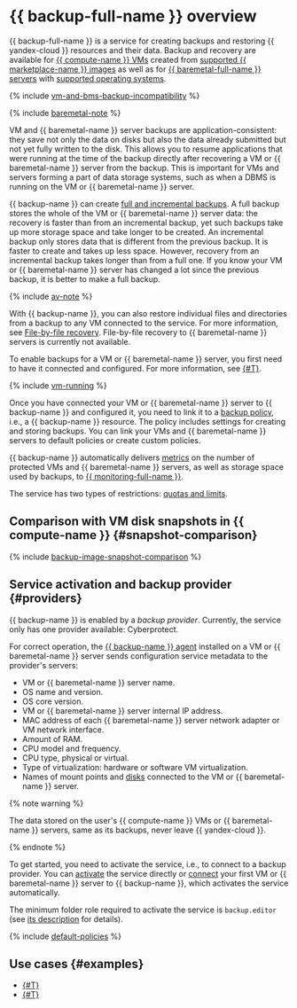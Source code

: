 # {{ backup-full-name }} overview

{{ backup-full-name }} is a service for creating backups and restoring {{ yandex-cloud }} resources and their data. Backup and recovery are available for [{{ compute-name }} VMs](../../compute/concepts/vm.md) created from [supported {{ marketplace-name }} images](vm-connection.md#os) as well as for [{{ baremetal-full-name }} servers](../../baremetal/concepts/servers.md) with [supported operating systems](vm-connection.md#self-install).

{% include [vm-and-bms-backup-incompatibility](../../_includes/backup/vm-and-bms-backup-incompatibility.md) %}

{% include [baremetal-note](../../_includes/backup/baremetal-note.md) %}

VM and {{ baremetal-name }} server backups are application-consistent: they save not only the data on disks but also the data already submitted but not yet fully written to the disk. This allows you to resume applications that were running at the time of the backup directly after recovering a VM or {{ baremetal-name }} server from the backup. This is important for VMs and servers forming a part of data storage systems, such as when a DBMS is running on the VM or {{ baremetal-name }} server.

{{ backup-name }} can create [full and incremental backups](backup.md#types). A full backup stores the whole of the VM or {{ baremetal-name }} server data: the recovery is faster than from an incremental backup, yet such backups take up more storage space and take longer to be created. An incremental backup only stores data that is different from the previous backup. It is faster to create and takes up less space. However, recovery from an incremental backup takes longer than from a full one. If you know your VM or {{ baremetal-name }} server has changed a lot since the previous backup, it is better to make a full backup.

{% include [av-note](../../_includes/backup/av-note.md) %}

With {{ backup-name }}, you can also restore individual files and directories from a backup to any VM connected to the service. For more information, see [File-by-file recovery](backup.md#file-by-file). File-by-file recovery to {{ baremetal-name }} servers is currently not available.

To enable backups for a VM or {{ baremetal-name }} server, you first need to have it connected and configured. For more information, see [{#T}](vm-connection.md).

{% include [vm-running](../../_includes/backup/vm-running.md) %}

Once you have connected your VM or {{ baremetal-name }} server to {{ backup-name }} and configured it, you need to link it to a [backup policy](policy.md), i.e., a {{ backup-name }} resource. The policy includes settings for creating and storing backups. You can link your VMs and {{ baremetal-name }} servers to default policies or create custom policies.

{{ backup-name }} automatically delivers [metrics](../metrics.md) on the number of protected VMs and {{ baremetal-name }} servers, as well as storage space used by backups, to [{{ monitoring-full-name }}](../../monitoring/index.yaml).

The service has two types of restrictions: [quotas and limits](limits.md).

## Comparison with VM disk snapshots in {{ compute-name }} {#snapshot-comparison}

{% include [backup-image-snapshot-comparison](../../_includes/backup-image-snapshot-comparison.md) %}

## Service activation and backup provider {#providers}

{{ backup-name }} is enabled by a _backup provider_. Currently, the service only has one provider available: Cyberprotect.

For correct operation, the [{{ backup-name }} agent](agent.md) installed on a VM or {{ baremetal-name }} server sends configuration service metadata to the provider's servers:

* VM or {{ baremetal-name }} server name.
* OS name and version.
* OS core version.
* VM or {{ baremetal-name }} server internal IP address.
* MAC address of each {{ baremetal-name }} server network adapter or VM network interface.
* Amount of RAM.
* CPU model and frequency.
* CPU type, physical or virtual.
* Type of virtualization: hardware or software VM virtualization.
* Names of mount points and [disks](../../compute/concepts/disk.md) connected to the VM or {{ baremetal-name }} server.

{% note warning %}

The data stored on the user's {{ compute-name }} VMs or {{ baremetal-name }} servers, same as its backups, never leave {{ yandex-cloud }}.

{% endnote %}

To get started, you need to activate the service, i.e., to connect to a backup provider. You can [activate](../operations/activate-service.md) the service directly or [connect](vm-connection.md) your first VM or {{ baremetal-name }} server to {{ backup-name }}, which activates the service automatically.

The minimum folder role required to activate the service is `backup.editor` (see [its description](../security/index.md#backup-editor) for details).

{% include [default-policies](../../_includes/backup/default-policies.md) %}


## Use cases {#examples}

* [{#T}](../tutorials/backup-baremetal.md)
* [{#T}](../tutorials/vm-with-backup-policy/index.md)
